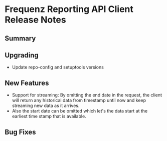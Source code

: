 # Frequenz Reporting API Client Release Notes

## Summary

<!-- Here goes a general summary of what this release is about -->

## Upgrading

* Update repo-config and setuptools versions

## New Features

* Support for streaming: By omitting the end date in the request,
  the client will return any historical data from timestamp until now and
  keep streaming new data as it arrives.
* Also the start date can be omitted which let's the data start at the
  earliest time stamp that is available.

## Bug Fixes

<!-- Here goes notable bug fixes that are worth a special mention or explanation -->

